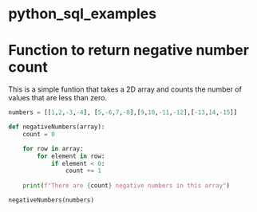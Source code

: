 # python_sql_examples
# Function to return negative number count

This is a simple funtion that takes a 2D array and counts the number of values that are less than zero.

```python
numbers = [[1,2,-3,-4], [5,-6,7,-8],[9,10,-11,-12],[-13,14,-15]]

def negativeNumbers(array):
    count = 0

    for row in array:
        for element in row:
            if element < 0:
                count += 1
    
    print(f"There are {count} negative numbers in this array")

negativeNumbers(numbers)
```
